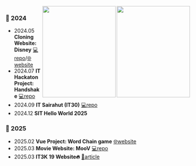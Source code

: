 <a href="https://www.gitanimals.org/en_US?utm_medium=image&utm_source=Jet1a&utm_content=line">
  <img
 src="https://render.gitanimals.org/lines/Jet1a?pet-id=734777545370433016"
    width="200"
    height="250"
    align="right"
  />
</a>

<a href="https://www.gitanimals.org/en_US?utm_medium=image&utm_source=Jet1a&utm_content=line">
  <img
    src="https://render.gitanimals.org/lines/Jet1a?pet-id=700202499944322966"
    width="200"
    height="250"
    align="right"
  />
</a>

### 🐾 2024 
- 2024.05 **Cloning Website: Disney** [💻repo](https://github.com/Jet1a/disney_clone)/[🌐website](https://web-tech-copy.vercel.app/)
- 2024.07 **IT Hackaton Project: Handshake** [💻repo](https://github.com/Jet1a/handshake-project)
- 2024.09 **IT Sairahut (IT30)** [💻repo](https://github.com/Jet1a/sairahut-app)
- 2024.12 **SIT Hello World 2025** 
 
### 👣 2025
- 2025.02 **Vue Project: Word Chain game** [🌐website](https://superb-trifle-26255d.netlify.app/)
- 2025.03 **Movie Website: MooV** [💻repo](https://github.com/Jet1a/MooV)
- 2025.03 **IT3K 19 Website🔥** [📑article](https://medium.com/@jettaphoom/experience-as-developer-for-it3k-56dce0f20fcd)
